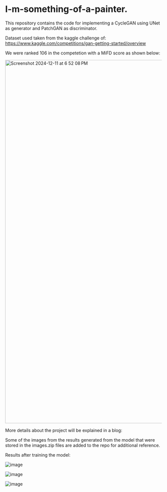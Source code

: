 # I-m-something-of-a-painter.

This repository contains the code for implementing a CycleGAN using UNet as generator and PatchGAN as discriminator.

Dataset used taken from the kaggle challenge of: https://www.kaggle.com/competitions/gan-getting-started/overview

We were ranked 106 in the competetion with a MiFD score as shown below:

<img width="1165" alt="Screenshot 2024-12-11 at 6 52 08 PM" src="https://github.com/user-attachments/assets/1b430e9f-a1a2-47f5-8c0b-fca8b4c650ca" />





More details about the project will be explained in a blog:

Some of the images from the results generated from the model that were stored in the images.zip files are added to the repo for additional reference.

Results after training the model:

![image](https://github.com/user-attachments/assets/badb4d70-e4ec-458a-9918-88d7571f2a65)


![image](https://github.com/user-attachments/assets/29d2e712-c099-401b-b142-cfc54eb3c4c3)

![image](https://github.com/user-attachments/assets/8d07b042-6130-4f2f-94b7-fd9ea0e7daf0)
